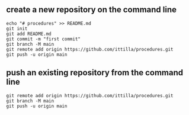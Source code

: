 ## create a new repository on the command line
```
echo "# procedures" >> README.md
git init
git add README.md
git commit -m "first commit"
git branch -M main
git remote add origin https://github.com/ittilla/procedures.git
git push -u origin main
```

## push an existing repository from the command line
```
git remote add origin https://github.com/ittilla/procedures.git
git branch -M main
git push -u origin main
```
